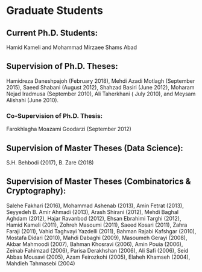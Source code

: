 # Graduate Students
## Current Ph.D. Students:
Hamid Kameli and Mohammad Mirzaee Shams Abad

## Supervision of Ph.D. Theses:
Hamidreza Daneshpajoh (February 2018), Mehdi Azadi Motlagh (September 2015), Saeed Shabani (August 2012), Shahzad Basiri (June 2012), Moharam Nejad Iradmusa (September 2010), Ali Taherkhani ( July 2010), and Meysam Alishahi (June 2010).

### Co-Supervision of Ph.D. Thesis:
Farokhlagha Moazami Goodarzi (September 2012)

## Supervision of Master Theses (Data Science):
S.H. Behbodi (2017), B. Zare (2018)

## Supervision of Master Theses (Combinatorics & Cryptography):
Salehe Fakhari (2016), Mohammad Ashenab (2013), Amin Fetrat (2013), Seyyedeh B. Amir Ahmadi (2013), Arash Shirani (2012), 
Mehdi Baghal Aghdam (2012), Hajar Ravanbod (2012), Ehsan Ebrahimi Targhi (2012), Hamid Kameli (2011), Zohreh Masoumi (2011), 
Saeed Kosari (2011), Zahra Faraji (2011), Vahid Taghvayi Yazdelli (2011), Bahman Rajabi Kafshgar (2010), Mostafa Didari (2010), 
Mahdi Dabaghi (2009),  Masoumeh Gerayi (2008), Akbar Mahmoodi (2007),  Bahman Khosravi (2006), Amin Pouia (2006), 
Zeinab Fahimzad (2006), Parisa Derakhshan (2006), Ali Safi (2006), Seid Abbas Mousavi (2005),  Azam Feirozkohi (2005), 
Elaheh Khamseh (2004),  Mahdieh Tahmasebi (2004)
